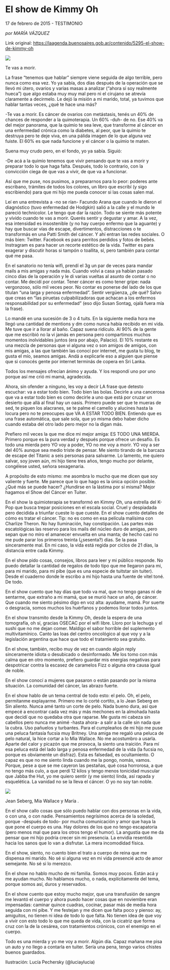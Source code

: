 # El show de Kimmy Oh



17 de febrero de 2015 - TESTIMONIO

_por MARÍA VÁZQUEZ_

Link original: https://laagenda.buenosaires.gob.ar/contenido/5295-el-show-de-kimmy-oh



![](https://cdn.flowlikemusic.com/files/images/47546/e313d0f7-c893-4342-bae1-b8c971a395b3.png)




Te vas a morir.




La frase “tenemos que hablar” siempre viene seguida de algo terrible, pero nunca como esa vez. Yo ya sabía, dos días después de la operación que se llevó mi útero, ovarios y varias masas a analizar (“ahora sí soy realmente hueca”) que algo estaba muy muy mal pero ni el cirujano se atrevía claramente a decirmelo. Le dejó la misión a mi marido, total, ya tuvimos que hablar tantas veces, ¿qué te hace una más?




-Te vas a morir. Es cáncer de ovarios con metástasis, tenés un 40% de chances de responder a la quimoterapia. Un 60% -duh- de no. Ese 40% va del mejor panorama, que la quimio te sea leve, que transforme al cáncer en una enfermedad crónica como la diabetes, al peor, que la quimio te destruya pero te deje viva, en una pálida imagen de lo que alguna vez fuiste. El 60% es que nada funcione y el cáncer o la quimio te maten.




Suena muy crudo pero, en el fondo, yo ya sabía. Siguió:




-De acá a la quimio tenemos que vivir pensando que te vas a morir y preparar todo lo que haga falta. Después, todo lo contrario, con la convicción ciega de que vas a vivir, de que va a funcionar.




Así que me puse, nos pusimos, a prepararnos para lo peor: poderes ante escribano, trámites de todos los colores, un libro que escribí (y sigo escribiendo) para que mi hijo me pueda conocer si las cosas salen mal.




Leí en una entrevista a -no se rían- Facundo Arana que cuando le dieron el diagnóstico (tuvo enfermedad de Hodgkin) salió a la calle y el mundo le pareció technicolor. Le tengo que dar la razón. Todo se siente más potente y vívido cuando te vas a morir. Querés sentir y degustar y amar. A la vez, esa intensidad es insostenible (y no hay cuerpo enfermo que la aguante) y hay que buscar vías de escape, divertimentos, distracciones o te transformás en una Patti Smith del cáncer. Y ahí entran las redes sociales. O más bien: Twitter. Facebook es para perritos perdidos y fotos de bebés. Instragram es para hacer un recorte estético de la vida. Twitter es para exagerar y discutir horas si tampón o toallita, sí, pero también para contar qué me pasa.




En el sanatorio no tenía wifi, prendí el 3g un par de veces para mandar mails a mis amigas y nada más. Cuando volví a casa ya habían pasado cinco días de la operación y le di varias vueltas al asunto de contar o no contar. Me decidí por contar. Tener cáncer es como tener gripe: nada vergonzoso, sólo mil veces peor. No contar es ponerse del lado de los que titulan “una larga y penosa enfermedad”. Sentir vergüenza, ¿de qué? Salvo que creas en “las piruetas culpabilizadoras que achacan a los enfermos responsabilidad por su enfermedad” (eso dijo Susan Sontag, ojalá fuera mía la frase).




Lo mandé en una sucesión de 3 o 4 tuits. En la siguiente media hora me llegó una cantidad de mentions y dm como nunca había recibido en mi vida. Me tuve que ir a llorar al baño. Capaz suena ridículo. Al 90% de la gente que me escribió no la vi jamás en persona pero compartimos muchos momentos inolvidables juntos (era por abajo, Palacio). El 10% restante es una mezcla de personas que vi alguna vez o son amigos de amigos, con mis amigas, a las que también las conocí por internet, me gusta tu blog, te gusta el mío, seamos amigas. Andá a explicarle eso a alguien que piense que si conocés gente por internet terminás de copera en Sri Lanka.




Todos los mensajes ofrecían ánimo y ayuda. Y los respondí uno por uno porque así me crió mi mamá, agradecida.




Ahora, sin ofender a ninguno, les voy a decir LA frase que detesto escuchar: va a estar todo bien. Todo bien las bolas. Decirle a una cancerosa que va a estar todo bien es como decirle a uno que está por cruzar un desierto que allá al final hay un oasis. Primero puede ser que te mueras de sed, te piquen los alacranes, se te palme el camello y alucines hasta la locura pero no te preocupes que VA A ESTAR TODO BIEN. Entiendo que es una frase automática, que sale sola, que yo misma debo haber dicho cuando estaba del otro lado pero mejor no la digan más.




Prefiero mil veces la que me dice mi mejor amiga: ES TODO UNA MIERDA. Primero porque es la pura verdad y después porque ofrece un desafío. Es todo una mierda pero YO voy a poder, YO no me voy a morir. YO voy a ser del 40% aunque sea medio triste de pensar. Me siento tirando de la barcaza de escape del Titanic a seis personas para salvarme. Lo lamento, me quiero salvar, soy joven aún, mi hijo tiene tres años, tengo mucho por delante, congélese usted, señora sexagenaria.




A propósito de esto mismo: me asombra lo mucho que me dicen que soy valiente y fuerte. Me parece que lo que hago es la única opción posible. ¿Qué más se puede hacer? ¿Hundirse en la lástima por sí misma? Mejor hagamos el Show del Cáncer en Tuiter.




En el show la quimioterapia se transformó en Kimmy Oh, una estrella del K-Pop que busca trepar posiciones en el escala social. Cruel y despiadada pero decidida a triunfar cueste lo que cueste. En el show cuento detalles de cómo es tratar el cáncer. Tip: no es como en esa película malísima con Charlize Theron. No hay Iluminación, hay constipación. Las partes más escatológicas las reservo para los mails del núcleo duro de amigas, pero sepan que no miro el amanecer envuelta en una manta; de hecho casi no me pude parar los primeros treinta (¿sesenta?) días. Se la pasa sinceramente mal. En mi caso, la vida está regida por ciclos de 21 días, la distancia entre cada Kimmy.




En el show pido cosas, consejos, libros para leer y mi público responde. No puedo detallar la cantidad de regalos de todo tipo que me llegaron para mi, para mi marido, para mi pibe (que es una especie de tuitstar sin tuiter). Desde el cuaderno donde le escribo a mi hijo hasta una fuente de vitel toné. De todo.




En el show cuento que hay días que todo va mal, que no tengo ganas ni de sentarme, que extraño a mi mamá, que se murió hace un año, de cáncer. Que cuando me siento pésimo digo en voz alta: ayudame, mamá. Por suerte o desgracia, somos muchos los huérfanos y podemos llorar todos juntos.




En el show transmito desde la Kimmy Oh, desde la espera de una tomografía, oh sí, gracias OSECAC por el wifi libre. Lloro por la lechuga y el sushi que no me dejan comer. Maldigo el sabor horrible del suplemento multivitamínico. Canto las loas del centro oncológico al que voy y a la legislación argentina que hace que todo el tratamiento sea gratuito.




En el show, también, recibo muy de vez en cuando algún reply sinceramente idiota o desubicado o desinformado. Me los tomo con más calma que en otro momento, prefiero guardar mis energías negativas para despotricar contra la escasez de caramelos Fizz o alguna otra causa igual de noble.




En el show conocí a mujeres que pasaron o están pasando por la misma situación. La comunidad del cáncer, las abrazo fuerte.




En el show hablo de un tema central de todo esto: el pelo. Oh, el pelo, permítanme explayarme. Primero me lo corté cortito, a lo Jean Seberg en Sin aliento. Nunca amé tanto un corte de pelo. Nada bueno dura, así que empecé a encontrar cada vez más y más mechones en la almohada hasta que decidí que no quedaba otra que raparse. Me gusta mi cabeza sin cabellos pero nunca me animé -hasta ahora- a salir a la calle sin nada que la cubra. Uso pañuelos y turbantes. Para el cumpleaños de mi hijo me puse una peluca fantasía fucsia muy Britney. Una amiga me regaló una peluca de pelo natural, la hice cortar a lo Mia Wallace. No me acostumbro a usarla. Aparte del calor y picazón que me provoca, la siento una traición. Para mí esa peluca está del lado larga y penosa enfermedad de la vida (la fucsia no, porque es obviamente un disfraz). Esta es falsedad, es ocultamiento. O capaz es que no me siento linda cuando me la pongo, nomás, vamos. Porque, pese a que se me cayeron las pestañas, qué cosa horrorosa, a que no tengo más culo, a que perdí 12 kilos y tengo menos tonicidad muscular que Jabba the Hut, yo me quiero sentir (y me siento) linda, así rapada y esquelética. La vanidad no se la lleva el cáncer. O yo no soy tan noble.




![](https://cdn.flowlikemusic.com/files/images/47547/94f02983-8003-48c8-b852-73443a6b2083.png)




Jean Seberg, Mia Wallace y María .




En el show callo cosas que sólo puedo hablar con dos personas en la vida, o con una, o con nadie. Pensamientos negrísimos acerca de la soledad, porque -después de todo- por mucha comunicación y amor que haya la que pone el cuerpo es una. Hay dolores de los que no tengo escapatoria (pero menos mal que para los otros tengo el humor). La angustia que me da pensar que mi hijo podría crecer sin mi presencia. La envidia resentida hacia los sanos que lo van a disfrutar. La mera incomodidad física.




En el show, siento, no cuento bien el trato a cuerpo de reina que me dispensa mi marido. No sé si alguna vez en mi vida presencié acto de amor semejante. No sé si lo merezco.




En el show no hablo mucho de mi familia. Somos muy pocos. Están acá y me ayudan mucho. No hablamos mucho, o nada, explícitamente del tema, porque somos así, duros y reservados.




En el show cuento que estoy mucho mejor, que una transfusión de sangre me levantó el cuerpo y ahora puedo hacer cosas que en noviembre eran impensadas: caminar quince cuadras, cocinar, pasar más de media hora seguida con mi pibe. Y me festejan y me dicen que falta poco y pienso: ay, amiguitos, no tienen ni idea de todo lo que falta. No tienen idea de que voy a vivir con esto todo lo que me queda de vida, con la cicatriz que forma cruz con la de la cesárea, con tratamientos crónicos, con el enemigo en el cuerpo.




Todo es una mierda y yo me voy a morir. Algún día. Capaz mañana me pisa un auto y no llego a contarla en tuiter. Sería una pena, tengo varios chistes buenos guardados.




Ilustración: Lucía Pechersky (@luciaylucia)



